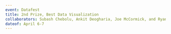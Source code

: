 ```yaml
---
event: Datafest
title: 2nd Prize, Best Data Visualization
collaborators: Subash Chebolu, Ankit Deogharia, Joe McCormick, and Ryan Williamson
dateof: April 6-7
---
```

